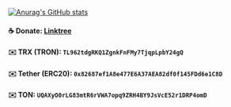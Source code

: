 [![Anurag's GitHub stats](https://github-readme-stats.vercel.app/api?username=surfboardv2ray&show_icons=true&theme=dark)](https://github.com/anuraghazra/github-readme-stats)
#### ☕️ Donate: [Linktree](https://linktr.ee/surfboardv2ray)
#### ✉️ TRX (TRON): `TL962tdgRKQ1ZgnkFnFMy7TjqpLpbY24gQ`
#### ✉️ Tether (ERC20): `0x82687ef1A8e477E6A37AEA82df0f145FDd6e1C8D`
#### ✉️ TON: `UQAXyO0rLG83mtR6rVWA7opq9ZRH4BY9JsVcE52r1DRP4omD`
